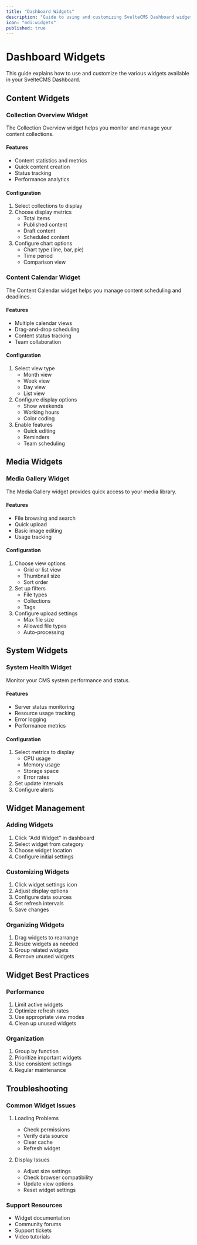 ```yaml
---
title: "Dashboard Widgets"
description: "Guide to using and customizing SvelteCMS Dashboard widgets"
icon: "mdi:widgets"
published: true
---
```


# Dashboard Widgets

This guide explains how to use and customize the various widgets available in your SvelteCMS Dashboard.

## Content Widgets

### Collection Overview Widget

The Collection Overview widget helps you monitor and manage your content collections.

#### Features
- Content statistics and metrics
- Quick content creation
- Status tracking
- Performance analytics

#### Configuration
1. Select collections to display
2. Choose display metrics
   - Total items
   - Published content
   - Draft content
   - Scheduled content
3. Configure chart options
   - Chart type (line, bar, pie)
   - Time period
   - Comparison view

### Content Calendar Widget

The Content Calendar widget helps you manage content scheduling and deadlines.

#### Features
- Multiple calendar views
- Drag-and-drop scheduling
- Content status tracking
- Team collaboration

#### Configuration
1. Select view type
   - Month view
   - Week view
   - Day view
   - List view
2. Configure display options
   - Show weekends
   - Working hours
   - Color coding
3. Enable features
   - Quick editing
   - Reminders
   - Team scheduling

## Media Widgets

### Media Gallery Widget

The Media Gallery widget provides quick access to your media library.

#### Features
- File browsing and search
- Quick upload
- Basic image editing
- Usage tracking

#### Configuration
1. Choose view options
   - Grid or list view
   - Thumbnail size
   - Sort order
2. Set up filters
   - File types
   - Collections
   - Tags
3. Configure upload settings
   - Max file size
   - Allowed file types
   - Auto-processing

## System Widgets

### System Health Widget

Monitor your CMS system performance and status.

#### Features
- Server status monitoring
- Resource usage tracking
- Error logging
- Performance metrics

#### Configuration
1. Select metrics to display
   - CPU usage
   - Memory usage
   - Storage space
   - Error rates
2. Set update intervals
3. Configure alerts

## Widget Management

### Adding Widgets
1. Click "Add Widget" in dashboard
2. Select widget from category
3. Choose widget location
4. Configure initial settings

### Customizing Widgets
1. Click widget settings icon
2. Adjust display options
3. Configure data sources
4. Set refresh intervals
5. Save changes

### Organizing Widgets
1. Drag widgets to rearrange
2. Resize widgets as needed
3. Group related widgets
4. Remove unused widgets

## Widget Best Practices

### Performance
1. Limit active widgets
2. Optimize refresh rates
3. Use appropriate view modes
4. Clean up unused widgets

### Organization
1. Group by function
2. Prioritize important widgets
3. Use consistent settings
4. Regular maintenance

## Troubleshooting

### Common Widget Issues
1. Loading Problems
   - Check permissions
   - Verify data source
   - Clear cache
   - Refresh widget

2. Display Issues
   - Adjust size settings
   - Check browser compatibility
   - Update view options
   - Reset widget settings

### Support Resources
- Widget documentation
- Community forums
- Support tickets
- Video tutorials
